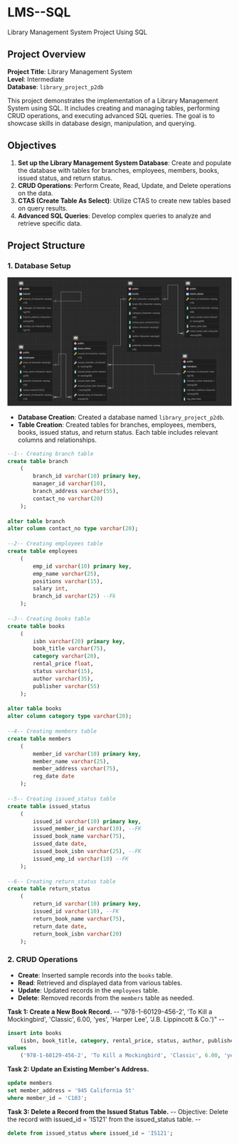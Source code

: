 # LMS--SQL
Library Management System Project Using SQL
## Project Overview

**Project Title**: Library Management System  
**Level**: Intermediate  
**Database**: `library_project_p2db`

This project demonstrates the implementation of a Library Management System using SQL. It includes creating and managing tables, performing CRUD operations, and executing advanced SQL queries. The goal is to showcase skills in database design, manipulation, and querying.

## Objectives

1. **Set up the Library Management System Database**: Create and populate the database with tables for branches, employees, members, books, issued status, and return status.
2. **CRUD Operations**: Perform Create, Read, Update, and Delete operations on the data.
3. **CTAS (Create Table As Select)**: Utilize CTAS to create new tables based on query results.
4. **Advanced SQL Queries**: Develop complex queries to analyze and retrieve specific data.

## Project Structure

### 1. Database Setup
![ERD](https://github.com/maedeh-dqn/LMS--SQL/blob/main/library_ERD.png)

- **Database Creation**: Created a database named `library_project_p2db`.
- **Table Creation**: Created tables for branches, employees, members, books, issued status, and return status. Each table includes relevant columns and relationships.

```sql
--1-- Creating branch table
create table branch 
	(
		branch_id varchar(10) primary key,
		manager_id varchar(10),	
		branch_address varchar(55),	
		contact_no varchar(20)
	);

alter table branch
alter column contact_no type varchar(20);

--2-- Creating employees table
create table employees 
	(
		emp_id varchar(10) primary key,
		emp_name varchar(25),
		positions varchar(15),
		salary int,
		branch_id varchar(25) --Fk
	);

--3-- Creating books table
create table books 
	(	
		isbn varchar(20) primary key,
		book_title varchar(75),	
		category varchar(20),
		rental_price float,
		status varchar(15),
		author varchar(35),
		publisher varchar(55)
	);

alter table books
alter column category type varchar(20);

--4-- Creating members table
create table members
	(
		member_id varchar(10) primary key,
		member_name varchar(25),
		member_address varchar(75),
		reg_date date
	);

--5-- Creating issued_status table
create table issued_status 
	(
		issued_id varchar(10) primary key,
		issued_member_id varchar(10), --FK
		issued_book_name varchar(75),
		issued_date date,
		issued_book_isbn varchar(25), --FK
		issued_emp_id varchar(10) --FK
	);

--6-- Creating return_status table
create table return_status 
	(
		return_id varchar(10) primary key,
		issued_id varchar(10), --FK
		return_book_name varchar(75),
		return_date date,
		return_book_isbn varchar(20)
	);

```

### 2. CRUD Operations

- **Create**: Inserted sample records into the `books` table.
- **Read**: Retrieved and displayed data from various tables.
- **Update**: Updated records in the `employees` table.
- **Delete**: Removed records from the `members` table as needed.

**Task 1: Create a New Book Record.**
-- "978-1-60129-456-2', 'To Kill a Mockingbird', 'Classic', 6.00, 'yes', 'Harper Lee', 'J.B. Lippincott & Co.')" --

```sql
insert into books 
	(isbn, book_title, category, rental_price, status, author, publisher)
values 
	('978-1-60129-456-2', 'To Kill a Mockingbird', 'Classic', 6.00, 'yes', 'Harper Lee', 'J.B. Lippincott & Co.');
```
**Task 2: Update an Existing Member's Address.**

```sql
update members
set member_address = '945 California St'
where member_id = 'C103';
```

**Task 3: Delete a Record from the Issued Status Table.**
-- Objective: Delete the record with issued_id = 'IS121' from the issued_status table. --

```sql
delete from issued_status where issued_id = 'IS121';
```
